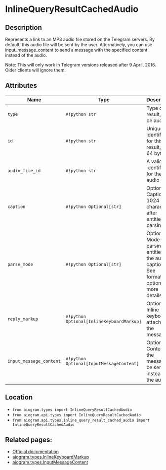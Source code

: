 # InlineQueryResultCachedAudio

## Description

Represents a link to an MP3 audio file stored on the Telegram servers. By default, this audio file will be sent by the user. Alternatively, you can use input_message_content to send a message with the specified content instead of the audio.

Note: This will only work in Telegram versions released after 9 April, 2016. Older clients will ignore them.


## Attributes

| Name | Type | Description |
| - | - | - |
| `type` | `#!python str` | Type of the result, must be audio |
| `id` | `#!python str` | Unique identifier for this result, 1-64 bytes |
| `audio_file_id` | `#!python str` | A valid file identifier for the audio file |
| `caption` | `#!python Optional[str]` | Optional. Caption, 0-1024 characters after entities parsing |
| `parse_mode` | `#!python Optional[str]` | Optional. Mode for parsing entities in the audio caption. See formatting options for more details. |
| `reply_markup` | `#!python Optional[InlineKeyboardMarkup]` | Optional. Inline keyboard attached to the message |
| `input_message_content` | `#!python Optional[InputMessageContent]` | Optional. Content of the message to be sent instead of the audio |



## Location

- `from aiogram.types import InlineQueryResultCachedAudio`
- `from aiogram.api.types import InlineQueryResultCachedAudio`
- `from aiogram.api.types.inline_query_result_cached_audio import InlineQueryResultCachedAudio`

## Related pages:

- [Official documentation](https://core.telegram.org/bots/api#inlinequeryresultcachedaudio)
- [aiogram.types.InlineKeyboardMarkup](../types/inline_keyboard_markup.md)
- [aiogram.types.InputMessageContent](../types/input_message_content.md)
